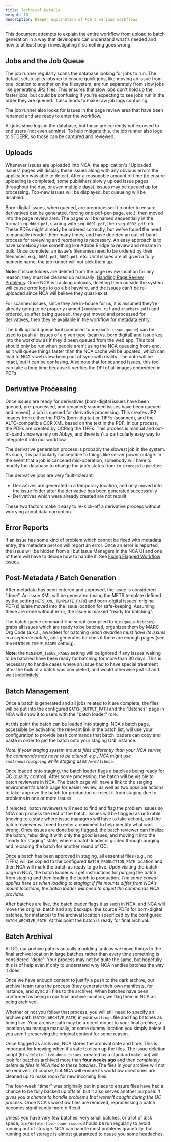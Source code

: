 ```yaml
---
title: Technical Details
weight: 10
description: Deeper explanation of NCA's various workflows
---
```


This document attempts to explain the entire workflow from upload to batch
generation in a way that developers can understand what's needed and how to at
least begin investigating if something goes wrong.

## Jobs and the Job Queue

The job runner regularly scans the database looking for jobs to run.  The
default setup splits jobs up to ensure quick jobs, like moving an issue from
one location to another on the filesystem, are run separately from slow jobs
like generating JP2 files.  This ensures that slow jobs don't hold up the
faster jobs, but could be confusing if you're expecting to see jobs run in the
order they are queued.  It also tends to make raw job logs confusing.

The job runner also looks for issues in the page review area that have been
renamed and are ready to enter the workflow.

All jobs store logs in the database, but these are currently not exposed to end
users (not even admins).  To help mitigate this, the job runner also logs to
STDERR, so those can be captured and reviewed.

## Uploads

Whenever issues are uploaded into NCA, the application's "Uploaded Issues"
pages will display these issues along with any obvious errors the application
was able to detect.  After a reasonable amount of time (to ensure uploading is
completed; some publishers slowly upload issue pages throughout the day, or
even multiple days), issues may be queued up for processing.  Too-new issues
will be displayed, but queueing will be disabled.

Born-digital issues, when queued, are preprocessed (in order to ensure
derivatives can be generated, forcing one-pdf-per-page, etc.), then moved into
the page review area.  The pages will be named sequentially in the format
`seq-dddd.pdf`, starting with `seq-0001.pdf`, then `seq-0002.pdf`, etc.  These
PDFs might already be ordered correctly, but we've found the need to manually
reorder them many times, and have decided an out-of-band process for reviewing
and reordering is necessary.  An easy approach is to have somebody use
something like Adobe Bridge to review and rename in bulk.  Once complete, an
issue's filenames need to be ordered by their filenames, e.g., `0001.pdf`,
`0002.pdf`, etc.  Until issues are all given a fully numeric name, the job
runner will not pick them up.

**Note**: if issue folders are deleted from the page review location for any
reason, they must be cleaned up manually:
[Handling Page Review Problems](/workflow/handling-page-review-problems).  Once
NCA is tracking uploads, deleting them outside the system will cause error logs
to go a bit haywire, and the issues can't be re-uploaded since NCA will believe
they quasi-exist.

For scanned issues, since they are in-house for us, it is assumed they're
already going to be properly named (`<number>.tif` and `<number>.pdf`) and
ordered, so after being queued, they get moved and processed for derivatives,
then they're available in the workflow for metadata entry.

The bulk upload queue tool (compiled to `bin/bulk-issue-queue`) can be used to
push all issues of a given type (scan vs. born digital) and issue key into the
workflow as if they'd been queued from the web app.  This tool should only be
run when people aren't using the NCA queueing front-end, as it will queue
things faster than the NCA cache will be updated, which can lead to NCA's web
view being out of sync with reality.  The data will be intact, but it can be
confusing.  Also note that for scanned issues, this tool can take a long time
because it verifies the DPI of all images embedded in PDFs.

## Derivative Processing

Once issues are ready for derivatives (born-digital issues have been queued,
pre-processed, and renamed; scanned issues have been queued and moved), a job
is queued for derivative processing.  This creates JP2 images from either the
PDFs (born-digital) or TIFFs (scanned), and the ALTO-compatible OCR XML based
on the text in the PDF.  In our process, the PDFs are created by OCRing the
TIFFs.  This process is manual and out-of-band since we rely on Abbyy, and
there isn't a particularly easy way to integrate it into our workflow.

The derivative generation process is probably the slowest job in the system.
As such, it is particularly susceptible to things like server power outage.  In
the event that a job is canceled mid-operation, somebody will have to modify
the database to change the job's status from `in_process` to `pending`.

The derivative jobs are very fault-tolerant:

- Derivatives are generated in a temporary location, and only moved into the
  issue folder after the derivative has been generated successfully
- Derivatives which were already created are not rebuilt

These two factors make it easy to re-kick-off a derivative process without
worrying about data corruption.

## Error Reports

If an issue has some kind of problem which cannot be fixed with metadata entry,
the metadata person will report an error.  Once an error is reported, the issue
will be hidden from all but Issue Managers in the NCA UI and one of them will
have to decide how to handle it.  See
[Fixing Flagged Workflow Issues](/workflow/fixing-flagged-workflow-issues).

## Post-Metadata / Batch Generation

After metadata has been entered and approved, the issue is considered "done".
An issue XML will be generated (using the METS template defined by the setting
`METS_XML_TEMPLATE_PATH`) and born-digital issues' original PDF(s) is/are moved
into the issue location for safe-keeping.  Assuming these are done without
error, the issue is marked "ready for batching".

The batch queue command-line script (compiled to `bin/queue-batches`) grabs all
issues which are ready to be batched, organizes them by MARC Org Code (a.k.a.,
awardee) for batching (*each awardee must have its issues in a separate
batch*), and generates batches if there are enough pages (see the
`MINIMUM_ISSUE_PAGES` setting).

**Note**: the `MINIMUM_ISSUE_PAGES` setting will be ignored if any issues
waiting to be batched have been ready for batching for more than 30 days.  This
is necessary to handle cases where an issue had to have special treatment after
the bulk of a batch was completed, and would otherwise just sit and wait
indefinitely.

## Batch Management

Once a batch is generated and all jobs related to it are complete, the files
will be put into the configured `BATCH_OUTPUT_PATH` and the "Batches" page in NCA
will show it to users with the "batch loader" role.

At this point the batch can be loaded into staging. NCA's batch page,
accessible by activating the relevant link in the batch list, will use your
configuration to provide bash commands that batch loaders can copy and paste in
order to get the batch onto your staging ONI instance.

*Note: if your staging system mounts files differently than your NCA
server, the commands may have to be altered. e.g., NCA might use
`/mnt/news/outgoing` while staging uses `/mnt/libnca`.*

Once loaded onto staging, the batch loader flags a batch as being ready for QC
(quality control). After some processing, the batch will be visible to batch
reviewers in NCA. The batch page will have a link to the staging environment's
batch page for easier review, as well as two possible actions to take: approve
the batch for production or reject it from staging due to problems in one or
more issues.

If rejected, batch reviewers will need to find and flag the problem issues so
NCA can process the rest of the batch. Issues will be flagged as unfixable
(moving to a state where issue managers will have to take action), and the
batch reviewer will need to enter a comment to help identify what was wrong.
Once issues are done being flagged, the batch reviewer can finalize the batch,
rebuilding it with only the good issues, and moving it into the "ready for
staging" state, where a batch loader is guided through purging and reloading
the batch for another round of QC.

Once a batch has been approved in staging, all essential files (e.g., no TIFFs)
will be copied to the configured `BATCH_PRODUCTION_PATH` location and then NCA
will mark the batch as ready to go live. Upon visiting the batch page in NCA,
the batch loader will get instructions for purging the batch from staging and
then loading the batch to production. *The same caveat applies here as when
loading to staging: if file mounts differ from NCA's mount locations, the batch
loader will need to adjust the commands NCA provides.*

After batches are live, the batch loader flags it as such in NCA, and NCA will
move the original batch and any backups (the source PDFs for born-digital
batches, for instance) to the archival location specificed by the configured
`BATCH_ARCHIVE_PATH`. At this point the batch is ready for final archival.

## Batch Archival

At UO, our archive path is actually a holding tank as we move things to the
final archive location in large batches rather than every time something is
considered "done". Your process may not be quite the same, but hopefully this
is of help even if only to understand why NCA handles batches the way it does.

Once we have enough content to justify a push to the dark archive, our archival
team runs the process (they generate their own manifests, for instance, and
sync all files to the archive). When batches have been confirmed as being in
our final archive location, we flag them in NCA as being archived.

Whether or not you follow that process, you will still need to specify an
archive path (`BATCH_ARCHIVE_PATH`) in your `settings` file and flag batches as
being live. Your archive path may be a direct mount to your final archive, a
location you manage manually, or some dummy location you simply delete if you
aren't preserving the original content for some reason.

Once flagged as archived, NCA stores the archival date and time. This is
important for knowing when it's safe to clean up the files. The issue deletion
script (`bin/delete-live-done-issues`, created by a standard `make` run) will
look for batches archived more than **four weeks ago** and then *completely
delete all files in NCA tied to these batches*. The files in your archive will
not be removed, of course, but NCA will ensure its workflow directories are
cleaned up to make room for new incoming files.

The four-week "timer" was originally put in place to ensure files have had a
chance to be fully backed up offsite, but it also serves another purpose: *it
gives you a chance to handle problems that weren't caught during the QC
process*. Once NCA's workflow files are removed, reprocessing a batch becomes
significantly more difficult.

Unless you have very few batches, very small batches, or a lot of disk space,
`bin/delete-live-done-issues` should be run regularly to avoid running out of
storage. NCA can handle most problems gracefully, but running out of storage
is almost guaranteed to cause you some headaches.
